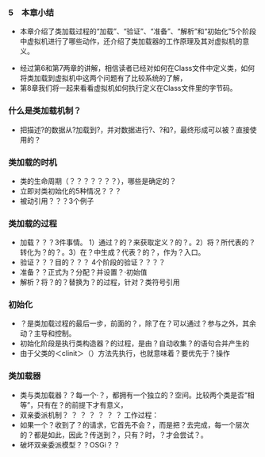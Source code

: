 ### 5　本章小结
>
- 本章介绍了类加载过程的“加载”、“验证”、“准备”、“解析”和“初始化”5个阶段中虚拟机进行了哪些动作，还介绍了类加载器的工作原理及其对虚拟机的意义。
>
- 经过第6和第7两章的讲解，相信读者已经对如何在Class文件中定义类，如何将类加载到虚拟机中这两个问题有了比较系统的了解，
- 第8章我们将一起来看看虚拟机如何执行定义在Class文件里的字节码。

### 什么是类加载机制？
- 把描述?的数据从?加载到?，并对数据进行?、?和?，最终形成可以被？直接使用的？
>
### 类加载的时机
- 类的生命周期（？？？？？？？），哪些是确定的？
- 立即对类初始化的5种情况？？？
- 被动引用？？？3个例子
>
### 类加载的过程
- 加载？？？3件事情。 1）通过？的？来获取定义？的？。2）将？所代表的？转化为？的？。3）在？中生成？代表？的？，作为？入口。
- 验证？？？目的？？？ 4个阶段的验证？？？？
- 准备？？正式为？分配？并设置？·初始值
- 解析？将？的？替换为？的过程，针对？类符号引用
>
### 初始化
- ？是类加载过程的最后一步，前面的？，除了在？可以通过？参与之外，其余动？主导和控制。
- 初始化阶段是执行类构造器？的过程，是由？自动收集？的语句合并产生的
- 由于父类的＜clinit＞（）方法先执行，也就意味着？要优先于？操作
>
### 类加载器
- 类与类加载器？？每一个·？，都拥有一个独立的？空间。比较两个类是否“相等”，只有在？的前提下才有意义，
- 双亲委派机制？ ？ ？ ？ ？ ？ ？ 工作过程：
- 如果一个？收到了？的请求，它首先不会？，而是把？去完成，每一个层次的？都是如此，因此？传送到？，只有？时，？才会尝试？。 
- 破坏双亲委派模型？？OSGi？？




